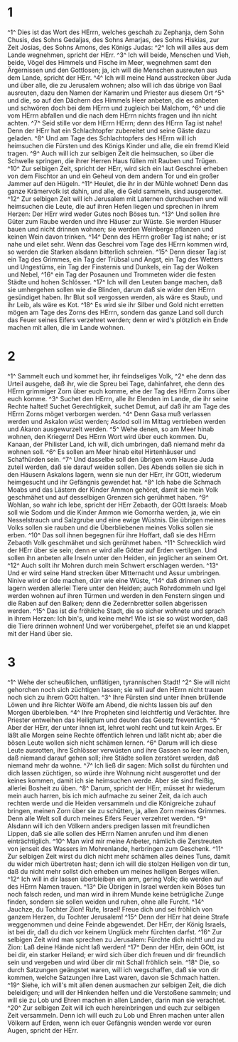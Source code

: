 # 1
^1^ Dies ist das Wort des HErrn, welches geschah zu Zephanja, dem Sohn Chusis, des Sohns Gedaljas, des Sohns Amarjas, des Sohns Hiskias, zur Zeit Josias, des Sohns Amons, des Königs Judas: ^2^ Ich will alles aus dem Lande wegnehmen, spricht der HErr. ^3^ Ich will beide, Menschen und Vieh, beide, Vögel des Himmels und Fische im Meer, wegnehmen samt den Ärgernissen und den Gottlosen; ja, ich will die Menschen ausreuten aus dem Lande, spricht der HErr. ^4^ Ich will meine Hand ausstrecken über Juda und über alle, die zu Jerusalem wohnen; also will ich das übrige von Baal ausreuten, dazu den Namen der Kamarim und Priester aus diesem Ort ^5^ und die, so auf den Dächern des Himmels Heer anbeten, die es anbeten und schwören doch bei dem HErrn und zugleich bei Malchom, ^6^ und die vom HErrn abfallen und die nach dem HErrn nichts fragen und ihn nicht achten. ^7^ Seid stille vor dem HErrn HErrn; denn des HErrn Tag ist nahe! Denn der HErr hat ein Schlachtopfer zubereitet und seine Gäste dazu geladen. ^8^ Und am Tage des Schlachtopfers des HErrn will ich heimsuchen die Fürsten und des Königs Kinder und alle, die ein fremd Kleid tragen. ^9^ Auch will ich zur selbigen Zeit die heimsuchen, so über die Schwelle springen, die ihrer Herren Haus füllen mit Rauben und Trügen. ^10^ Zur selbigen Zeit, spricht der HErr, wird sich ein laut Geschrei erheben von dem Fischtor an und ein Geheul von dem andern Tor und ein großer Jammer auf den Hügeln. ^11^ Heulet, die ihr in der Mühle wohnet! Denn das ganze Krämervolk ist dahin, und alle, die Geld sammeln, sind ausgerottet. ^12^ Zur selbigen Zeit will ich Jerusalem mit Laternen durchsuchen und will heimsuchen die Leute, die auf ihren Hefen liegen und sprechen in ihrem Herzen: Der HErr wird weder Gutes noch Böses tun. ^13^ Und sollen ihre Güter zum Raube werden und ihre Häuser zur Wüste. Sie werden Häuser bauen und nicht drinnen wohnen; sie werden Weinberge pflanzen und keinen Wein davon trinken. ^14^ Denn des HErrn großer Tag ist nahe; er ist nahe und eilet sehr. Wenn das Geschrei vom Tage des HErrn kommen wird, so werden die Starken alsdann bitterlich schreien. ^15^ Denn dieser Tag ist ein Tag des Grimmes, ein Tag der Trübsal und Angst, ein Tag des Wetters und Ungestüms, ein Tag der Finsternis und Dunkels, ein Tag der Wolken und Nebel, ^16^ ein Tag der Posaunen und Trommeten wider die festen Städte und hohen Schlösser. ^17^ Ich will den Leuten bange machen, daß sie umhergehen sollen wie die Blinden, darum daß sie wider den HErrn gesündiget haben. Ihr Blut soll vergossen werden, als wäre es Staub, und ihr Leib, als wäre es Kot. ^18^ Es wird sie ihr Silber und Gold nicht erretten mögen am Tage des Zorns des HErrn, sondern das ganze Land soll durch das Feuer seines Eifers verzehret werden; denn er wird's plötzlich ein Ende machen mit allen, die im Lande wohnen.

# 2
^1^ Sammelt euch und kommet her, ihr feindseliges Volk, ^2^ ehe denn das Urteil ausgehe, daß ihr, wie die Spreu bei Tage, dahinfahret, ehe denn des HErrn grimmiger Zorn über euch komme, ehe der Tag des HErrn Zorns über euch komme. ^3^ Suchet den HErrn, alle ihr Elenden im Lande, die ihr seine Rechte haltet! Suchet Gerechtigkeit, suchet Demut, auf daß ihr am Tage des HErrn Zorns möget verborgen werden. ^4^ Denn Gasa muß verlassen werden und Askalon wüst werden; Asdod soll im Mittag vertrieben werden und Akaron ausgewurzelt werden. ^5^ Wehe denen, so am Meer hinab wohnen, den Kriegern! Des HErrn Wort wird über euch kommen. Du, Kanaan, der Philister Land, ich will, dich umbringen, daß niemand mehr da wohnen soll. ^6^ Es sollen am Meer hinab eitel Hirtenhäuser und Schafhürden sein. ^7^ Und dasselbe soll den übrigen vom Hause Juda zuteil werden, daß sie darauf weiden sollen. Des Abends sollen sie sich in den Häusern Askalons lagern, wenn sie nun der HErr, ihr GOtt, wiederum heimgesucht und ihr Gefängnis gewendet hat. ^8^ Ich habe die Schmach Moabs und das Lästern der Kinder Ammon gehöret, damit sie mein Volk geschmähet und auf desselbigen Grenzen sich gerühmet haben. ^9^ Wohlan, so wahr ich lebe, spricht der HErr Zebaoth, der GOtt Israels: Moab soll wie Sodom und die Kinder Ammon wie Gomorrha werden, ja, wie ein Nesselstrauch und Salzgrube und eine ewige Wüstnis. Die übrigen meines Volks sollen sie rauben und die Überbliebenen meines Volks sollen sie erben. ^10^ Das soll ihnen begegnen für ihre Hoffart, daß sie des HErrn Zebaoth Volk geschmähet und sich gerühmet haben. ^11^ Schrecklich wird der HErr über sie sein; denn er wird alle Götter auf Erden vertilgen. Und sollen ihn anbeten alle Inseln unter den Heiden, ein jeglicher an seinem Ort. ^12^ Auch sollt ihr Mohren durch mein Schwert erschlagen werden. ^13^ Und er wird seine Hand strecken über Mitternacht und Assur umbringen. Ninive wird er öde machen, dürr wie eine Wüste, ^14^ daß drinnen sich lagern werden allerlei Tiere unter den Heiden; auch Rohrdommeln und Igel werden wohnen auf ihren Türmen und werden in den Fenstern singen und die Raben auf den Balken; denn die Zedernbretter sollen abgerissen werden. ^15^ Das ist die fröhliche Stadt, die so sicher wohnete und sprach in ihrem Herzen: Ich bin's, und keine mehr! Wie ist sie so wüst worden, daß die Tiere drinnen wohnen! Und wer vorübergehet, pfeifet sie an und klappet mit der Hand über sie.

# 3
^1^ Wehe der scheußlichen, unflätigen, tyrannischen Stadt! ^2^ Sie will nicht gehorchen noch sich züchtigen lassen; sie will auf den HErrn nicht trauen noch sich zu ihrem GOtt halten. ^3^ Ihre Fürsten sind unter ihnen brüllende Löwen und ihre Richter Wölfe am Abend, die nichts lassen bis auf den Morgen überbleiben. ^4^ Ihre Propheten sind leichtfertig und Verächter. Ihre Priester entweihen das Heiligtum und deuten das Gesetz freventlich. ^5^ Aber der HErr, der unter ihnen ist, lehret wohl recht und tut kein Arges. Er läßt alle Morgen seine Rechte öffentlich lehren und läßt nicht ab; aber die bösen Leute wollen sich nicht schämen lernen. ^6^ Darum will ich diese Leute ausrotten, ihre Schlösser verwüsten und ihre Gassen so leer machen, daß niemand darauf gehen soll; ihre Städte sollen zerstöret werden, daß niemand mehr da wohne. ^7^ Ich ließ dir sagen: Mich sollst du fürchten und dich lassen züchtigen, so würde ihre Wohnung nicht ausgerottet und der keines kommen, damit ich sie heimsuchen werde. Aber sie sind fleißig, allerlei Bosheit zu üben. ^8^ Darum, spricht der HErr, müsset ihr wiederum mein auch harren, bis ich mich aufmache zu seiner Zeit, da ich auch rechten werde und die Heiden versammeln und die Königreiche zuhauf bringen, meinen Zorn über sie zu schütten, ja, allen Zorn meines Grimmes. Denn alle Welt soll durch meines Eifers Feuer verzehret werden. ^9^ Alsdann will ich den Völkern anders predigen lassen mit freundlichen Lippen, daß sie alle sollen des HErrn Namen anrufen und ihm dienen einträchtiglich. ^10^ Man wird mir meine Anbeter, nämlich die Zerstreuten von jenseit des Wassers im Mohrenlande, herbringen zum Geschenk. ^11^ Zur selbigen Zeit wirst du dich nicht mehr schämen alles deines Tuns, damit du wider mich übertreten hast; denn ich will die stolzen Heiligen von dir tun, daß du nicht mehr sollst dich erheben um meines heiligen Berges willen. ^12^ Ich will in dir lassen überbleiben ein arm, gering Volk; die werden auf des HErrn Namen trauen. ^13^ Die Übrigen in Israel werden kein Böses tun noch falsch reden, und man wird in ihrem Munde keine betrügliche Zunge finden, sondern sie sollen weiden und ruhen, ohne alle Furcht. ^14^ Jauchze, du Tochter Zion! Rufe, Israel! Freue dich und sei fröhlich von ganzem Herzen, du Tochter Jerusalem! ^15^ Denn der HErr hat deine Strafe weggenommen und deine Feinde abgewendet. Der HErr, der König Israels, ist bei dir, daß du dich vor keinem Unglück mehr fürchten darfst. ^16^ Zur selbigen Zeit wird man sprechen zu Jerusalem: Fürchte dich nicht! und zu Zion: Laß deine Hände nicht laß werden! ^17^ Denn der HErr, dein GOtt, ist bei dir, ein starker Heiland; er wird sich über dich freuen und dir freundlich sein und vergeben und wird über dir mit Schall fröhlich sein. ^18^ Die, so durch Satzungen geängstet waren, will ich wegschaffen, daß sie von dir kommen, welche Satzungen ihre Last waren, davon sie Schmach hatten. ^19^ Siehe, ich will's mit allen denen ausmachen zur selbigen Zeit, die dich beleidigen; und will der Hinkenden helfen und die Verstoßene sammeln; und will sie zu Lob und Ehren machen in allen Landen, darin man sie verachtet. ^20^ Zur selbigen Zeit will ich euch hereinbringen und euch zur selbigen Zeit versammeln. Denn ich will euch zu Lob und Ehren machen unter allen Völkern auf Erden, wenn ich euer Gefängnis wenden werde vor euren Augen, spricht der HErr.
